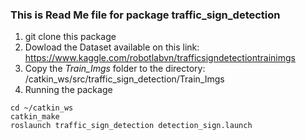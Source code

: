 ### This is Read Me file for package traffic_sign_detection
1. git clone this package
2. Dowload the Dataset available on this link: https://www.kaggle.com/robotlabvn/trafficsigndetectiontrainimgs
3. Copy the *Train_Imgs* folder to the directory: /catkin_ws/src/traffic_sign_detection/Train_Imgs
4. Running the package
 ```
 cd ~/catkin_ws
 catkin_make
 roslaunch traffic_sign_detection detection_sign.launch
```

